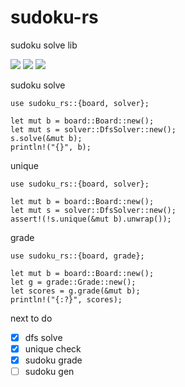 # sudoku-rs
sudoku solve lib

<a href="https://travis-ci.org/laxect/sudoku-rs"><img src="https://travis-ci.org/laxect/sudoku-rs.svg?branch=master"></a>
<a href="https://crates.io/crates/sudoku_rs"><img src="https://img.shields.io/crates/v/sudoku_rs.svg"></a>
<a href="https://docs.rs/sudoku_rs/"><img src="https://docs.rs/sudoku_rs/badge.svg"></a>

sudoku solve
```
use sudoku_rs::{board, solver};

let mut b = board::Board::new();
let mut s = solver::DfsSolver::new();
s.solve(&mut b);
println!("{}", b);
```

unique
```
use sudoku_rs::{board, solver};

let mut b = board::Board::new();
let mut s = solver::DfsSolver::new();
assert!(!s.unique(&mut b).unwrap());
```

grade
```
use sudoku_rs::{board, grade};

let mut b = board::Board::new();
let g = grade::Grade::new();
let scores = g.grade(&mut b);
println!("{:?}", scores);
```


next to do

 - [x] dfs solve
 - [x] unique check
 - [x] sudoku grade
 - [ ] sudoku gen
